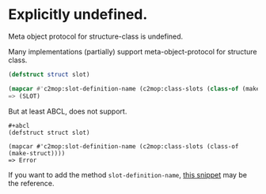 # Explicitly undefined.
Meta object protocol for structure-class is undefined.

Many implementations (partially) support meta-object-protocol for structure class.

```lisp
(defstruct struct slot)

(mapcar #'c2mop:slot-definition-name (c2mop:class-slots (class-of (make-struct))))
=> (SLOT)
```

But at least ABCL, does not support.

```
#+abcl
(defstruct struct slot)

(mapcar #'c2mop:slot-definition-name (c2mop:class-slots (class-of (make-struct))))
=> Error
```

If you want to add the method `slot-definition-name`, [this snippet] may be the reference.

[this snippet]: https://github.com/hyotang666/jingoh/blob/master/tester/src/report.lisp#L33-L69
